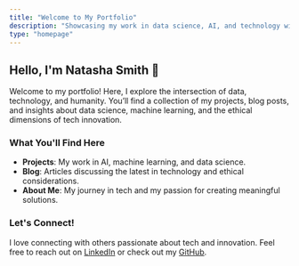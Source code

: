 ```yaml
---
title: "Welcome to My Portfolio"
description: "Showcasing my work in data science, AI, and technology with a focus on the human impact of innovation."
type: "homepage"
---
```


## Hello, I'm Natasha Smith 👋

Welcome to my portfolio! Here, I explore the intersection of data, technology, and humanity. You’ll find a collection of my projects, blog posts, and insights about data science, machine learning, and the ethical dimensions of tech innovation.

### What You'll Find Here
- **Projects**: My work in AI, machine learning, and data science.
- **Blog**: Articles discussing the latest in technology and ethical considerations.
- **About Me**: My journey in tech and my passion for creating meaningful solutions.

### Let's Connect!
I love connecting with others passionate about tech and innovation. Feel free to reach out on [LinkedIn](https://www.linkedin.com/in/drnsmith) or check out my [GitHub](https://github.com/drnsmith).

